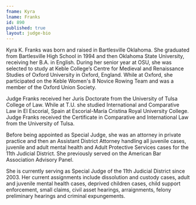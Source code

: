 ```yaml
---
fname: Kyra
lname: Franks
id: 890
published: true
layout: judge-bio
---
```

Kyra K. Franks was born and raised in Bartlesville Oklahoma.  She graduated from Bartlesville High School in 1994 and then Oklahoma State University, receiving her B.A. in English.  During her senior year at OSU, she was selected to study at Keble College’s Centre for Medieval and Renaissance Studies of Oxford University in Oxford, England.  While at Oxford, she participated on the Keble Women's 8 Novice Rowing Team and was a member of the Oxford Union Society.

Judge Franks received her Juris Doctorate from the University of Tulsa College of Law.  While at T.U. she studied International and Comparative Law in El Escorial, Spain at Escorial-María Cristina Royal University College.  Judge Franks received the Certificate in Comparative and International Law from the University of Tulsa.

Before being appointed as Special Judge, she was an attorney in private practice and then an Assistant District Attorney handling all juvenile cases, juvenile and adult mental health and Adult Protective Services cases for the 11th Judicial District.  She previously served on the American Bar Association Advisory Panel.

She is currently serving as Special Judge of the 11th Judicial District since 2003.  Her current assignments include dissolution and custody cases, adult and juvenile mental health cases, deprived children cases, child support enforcement, small claims, civil asset hearings, arraignments, felony preliminary hearings and criminal expungements.
